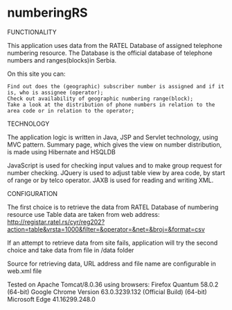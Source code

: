 # numberingRS
FUNCTIONALITY

This application uses data from the RATEL Database of assigned telephone numbering resource. The Database is the official database of telephone numbers and ranges(blocks)in Serbia.

On this site you can:

    Find out does the (geographic) subscriber number is assigned and if it is, who is assignee (operator);
    Check out availability of geographic numbering range(block);
    Take a look at the distribution of phone numbers in relation to the area code or in relation to the operator;

TECHNOLOGY

The application logic is written in Java, JSP and Servlet technology, using MVC pattern.
Summary page, which gives the view on number distribution, is made using Hibernate and HSQLDB

JavaScript is used for checking input values and to make group request for number checking.
JQuery is used to adjust table view by area code, by start of range or by telco operator.
JAXB is used for reading and writing XML.

CONFIGURATION

The first choice is to retrieve the data from RATEL Database of numbering resource use
Table data are taken from web address: http://registar.ratel.rs/cyr/reg202?action=table&vrsta=1000&filter=&operator=&net=&broj=&format=csv

If an attempt to retrieve data from site fails, application will try the second choice and take data from file in /data folder

Source for retrieving data, URL address and file name are configurable in web.xml file

 

Tested on Apache Tomcat/8.0.36
using browsers:
Firefox Quantum 58.0.2 (64-bit)
Google Chrome Version 63.0.3239.132 (Official Build) (64-bit)
Microsoft Edge 41.16299.248.0
